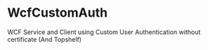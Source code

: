 # WcfCustomAuth
WCF Service and Client using Custom User Authentication without certificate (And Topshelf)
